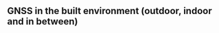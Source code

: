 <!--AUTOMATICALLY GENERATED
**********************************************************************
*                                                                    *
*    This file was automatically generated by copying                *
*    'content/notes/gnss_built_environment/title.md'. If you want    *
*    to manually overwrite it, you have to remove this whole         *
*    comment. Otherwise, it will be overwritten the next time any    *
*    change happens in the notes.                                    *
*                                                                    *
**********************************************************************
-->

## GNSS in the built environment (outdoor, indoor and in between)
